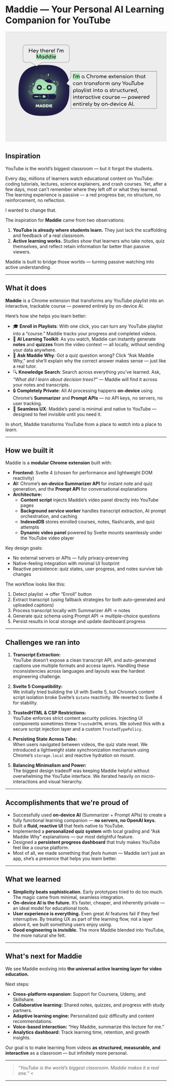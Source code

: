 # Maddie — Your Personal AI Learning Companion for YouTube  

![alt text](Maddie.png "Hey Maddie!")

## Inspiration  

YouTube is the world’s biggest classroom — but it forgot the students.  

Every day, millions of learners watch educational content on YouTube: coding tutorials, lectures, science explainers, and crash courses. Yet, after a few days, most can’t remember where they left off or what they learned. The learning experience is passive — a red progress bar, no structure, no reinforcement, no reflection.  

I wanted to change that.  

The inspiration for **Maddie** came from two observations:  
1. **YouTube is already where students learn.** They just lack the scaffolding and feedback of a real classroom.  
2. **Active learning works.** Studies show that learners who take notes, quiz themselves, and reflect retain information far better than passive viewers.  

Maddie is built to bridge those worlds — turning passive watching into active understanding.  

---

## What it does  

**Maddie** is a Chrome extension that transforms any YouTube playlist into an interactive, trackable course — powered entirely by on-device AI.  

Here’s how she helps you learn better:  

- 🎓 **Enroll in Playlists**: With one click, you can turn any YouTube playlist into a “course.” Maddie tracks your progress and completed videos.  
- 🧠 **AI Learning Toolkit**: As you watch, Maddie can instantly generate **notes** and **quizzes** from the video context — all locally, without sending your data anywhere.  
- 💬 **Ask Maddie Why**: Got a quiz question wrong? Click “Ask Maddie Why,” and she’ll explain why the correct answer makes sense — just like a real tutor.  
- 🔍 **Knowledge Search**: Search across everything you’ve learned. Ask, *“What did I learn about decision trees?”* — Maddie will find it across your notes and transcripts.  
- 🔒 **Completely Private**: All AI processing happens **on-device** using Chrome’s **Summarizer** and **Prompt APIs** — no API keys, no servers, no user tracking.  
- 🎯 **Seamless UX**: Maddie’s panel is minimal and native to YouTube — designed to feel invisible until you need it.  

In short, Maddie transforms YouTube from a place to *watch* into a place to *learn.*  

---

## How we built it  

Maddie is a **modular Chrome extension** built with:  

- **Frontend:** Svelte 4 (chosen for performance and lightweight DOM reactivity)  
- **AI:** Chrome’s **on-device Summarizer API** for instant note and quiz generation, and the **Prompt API** for conversational explanations  
- **Architecture:**  
  - **Content script** injects Maddie’s video panel directly into YouTube pages  
  - **Background service worker** handles transcript extraction, AI prompt orchestration, and caching  
  - **IndexedDB** stores enrolled courses, notes, flashcards, and quiz attempts  
  - **Dynamic video panel** powered by Svelte mounts seamlessly under the YouTube video player  

Key design goals:  
- No external servers or APIs — fully privacy-preserving  
- Native-feeling integration with minimal UI footprint  
- Reactive persistence: quiz states, user progress, and notes survive tab changes  

The workflow looks like this:  

1. Detect playlist → offer “Enroll” button  
2. Extract transcript (using fallback strategies for both auto-generated and uploaded captions)  
3. Process transcript locally with Summarizer API → notes  
4. Generate quiz schema using Prompt API → multiple-choice questions  
5. Persist results in local storage and update dashboard progress  

---

## Challenges we ran into  

1. **Transcript Extraction:**  
   YouTube doesn’t expose a clean transcript API, and auto-generated captions use multiple formats and access layers. Handling these inconsistencies across languages and layouts was the hardest engineering challenge.  

2. **Svelte 5 Compatibility:**  
   We initially tried building the UI with Svelte 5, but Chrome’s content script isolation broke Svelte’s `$state` reactivity. We reverted to Svelte 4 for stability.  

3. **TrustedHTML & CSP Restrictions:**  
   YouTube enforces strict content security policies. Injecting UI components sometimes threw `TrustedHTML` errors. We solved this with a secure script injection layer and a custom `TrustedTypePolicy`.  

4. **Persisting State Across Tabs:**  
   When users navigated between videos, the quiz state reset. We introduced a lightweight state synchronization mechanism using Chrome’s `storage.local` and reactive hydration on mount.  

5. **Balancing Minimalism and Power:**  
   The biggest design tradeoff was keeping Maddie helpful without overwhelming the YouTube interface. We iterated heavily on micro-interactions and visual hierarchy.  

---

## Accomplishments that we're proud of  

- Successfully used **on-device AI** (Summarizer + Prompt APIs) to create a fully functional learning companion — **no servers, no OpenAI keys.**  
- Built a **fluid, reactive UI** that feels native to YouTube.  
- Implemented a **personalized quiz system** with local grading and “Ask Maddie Why” explanations — our most delightful feature.  
- Designed a **persistent progress dashboard** that truly makes YouTube feel like a course platform.  
- Most of all, we made something that *feels human* — Maddie isn’t just an app, she’s a presence that helps you learn better.  

---

## What we learned  

- **Simplicity beats sophistication.** Early prototypes tried to do too much. The magic came from minimal, seamless integration.  
- **On-device AI is the future.** It’s faster, cheaper, and inherently private — an ideal model for educational tools.  
- **User experience is everything.** Even great AI features fail if they feel interruptive. By treating UX as part of the learning flow, not a layer above it, we built something users enjoy using.  
- **Good engineering is invisible.** The more Maddie blended into YouTube, the more natural she felt.  

---

## What's next for Maddie  

We see Maddie evolving into **the universal active learning layer for video education.**  

Next steps:  
- **Cross-platform expansion:** Support for Coursera, Udemy, and Skillshare.  
- **Collaborative learning:** Shared notes, quizzes, and progress with study partners.  
- **Adaptive learning engine:** Personalized quiz difficulty and content recommendations.  
- **Voice-based interaction:** “Hey Maddie, summarize this lecture for me.”  
- **Analytics dashboard:** Track learning time, retention, and growth insights.  

Our goal is to make learning from videos **as structured, measurable, and interactive** as a classroom — but infinitely more personal.  

---

> *“YouTube is the world’s biggest classroom. Maddie makes it a real one.”*  <

---